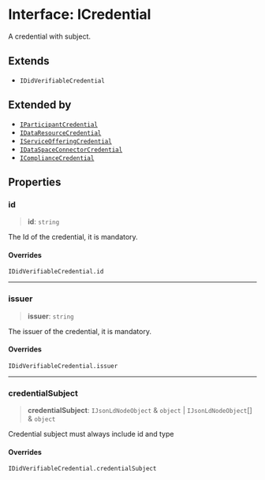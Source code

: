 # Interface: ICredential

A credential with subject.

## Extends

- `IDidVerifiableCredential`

## Extended by

- [`IParticipantCredential`](IParticipantCredential.md)
- [`IDataResourceCredential`](IDataResourceCredential.md)
- [`IServiceOfferingCredential`](IServiceOfferingCredential.md)
- [`IDataSpaceConnectorCredential`](IDataSpaceConnectorCredential.md)
- [`IComplianceCredential`](IComplianceCredential.md)

## Properties

### id

> **id**: `string`

The Id of the credential, it is mandatory.

#### Overrides

`IDidVerifiableCredential.id`

***

### issuer

> **issuer**: `string`

The issuer of the credential, it is mandatory.

#### Overrides

`IDidVerifiableCredential.issuer`

***

### credentialSubject

> **credentialSubject**: `IJsonLdNodeObject` & `object` \| `IJsonLdNodeObject`[] & `object`

Credential subject must always include id and type

#### Overrides

`IDidVerifiableCredential.credentialSubject`
